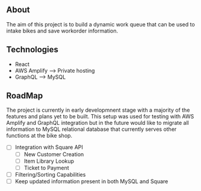 ## About
The aim of this project is to build a dynamic work queue that can be used to intake bikes and save workorder information.

## Technologies
* React
* AWS Amplify --> Private hosting
* GraphQL --> MySQL

## RoadMap
The project is currently in early developmnent stage with a majority of the features and plans yet to be built.  This setup was used for testing with AWS Amplify and GraphQL integration but in the future would like to migrate all information to MySQL relational database that currently serves other functions at the bike shop.  

- [ ] Integration with Square API
  - [ ] New Customer Creation
  - [ ] Item Library Lookup
  - [ ] Ticket to Payment
- [ ] Filtering/Sorting Capabilities
- [ ] Keep updated information present in both MySQL and Square
